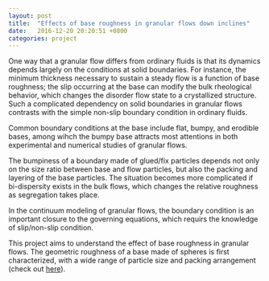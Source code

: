 ```yaml
---
layout: post
title:  "Effects of base roughness in granular flows down inclines"
date:   2016-12-20 20:20:51 +0800
categories: project
---
```


One way that a granular flow differs from ordinary fluids is that its dynamics depends
largely on the conditions at solid boundaries. For instance, the minimum thickness
necessary to sustain a steady flow is a function of base roughness;
the slip occurring at the base can modify the bulk rheological behavior, which changes
the disorder flow state to a crystallized structure. Such a complicated dependency on solid boundaries in
granular flows contrasts with the simple non-slip boundary condition in ordinary fluids.

Common boundary conditions at the base include flat, bumpy, and erodible bases, among wihch the bumpy base attracts most
attentions in both experimental and numerical studies of granular flows.

The bumpiness of a boundary made of glued/fix particles depends not only on the
size ratio between base and flow particles, but also the packing and layering of the
base particles. The situation becomes more complicated if bi-dispersity exists in the bulk
flows, which changes the relative roughness as segregation takes place.

In the continuum modeling of granular flows, the boundary condition is an important closure
to the governing equations, which requirs the knowledge of slip/non-slip condition.

This project aims to understand the effect of base roughness in granular flows. The
geometric roughness of a base made of spheres is first characterized, with a wide range
of particle size and packing arrangement (check out [here][1]). 

<!-- To study the base roughness encountered in the modeling of granular flows. -->
<!-- 
Why important
- base roughness is important; boundary condition is difficult in granular flow

The dynamics of granular flows depend significantly on the nature of their boundaries. Geometric roughness at the base, 

- an important closure to the modeling of granular flow
- affect static-dynamic transition; affect segregation (feedback effect)

Aim of the project

What we have done -->

[1]: http://doi.org/10.1103/PhysRevE.94.052901 
